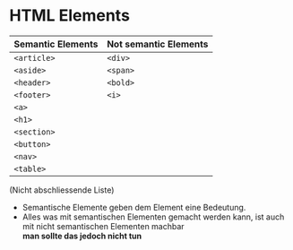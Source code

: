 # HTML Elements

| Semantic Elements | Not semantic Elements |
| ----------------- | --------------------- |
| `<article>`       | `<div>`               |
| `<aside>`         | `<span>`              |
| `<header>`        | `<bold>`              |
| `<footer>`        | `<i>`                 |
| `<a>`             |                       |
| `<h1>`            |                       |
| `<section>`       |                       |
| `<button>`        |                       |
| `<nav>`           |                       |
| `<table>`         |                       |

(Nicht abschliessende Liste)

- Semantische Elemente geben dem Element eine Bedeutung.
- Alles was mit semantischen Elementen gemacht werden kann, ist auch mit nicht semantischen Elementen machbar <br>**man sollte das jedoch nicht tun**

